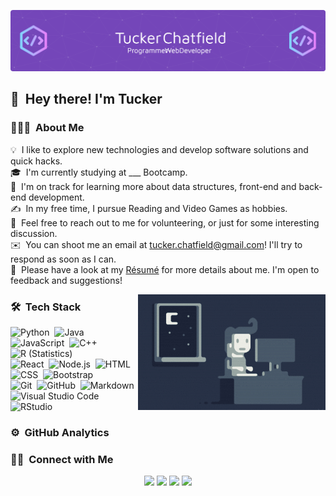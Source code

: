![Header](./github-header-image.png)

## 👋 &nbsp;Hey there! I'm Tucker

### 👨🏻‍💻 &nbsp;About Me

💡 &nbsp;I like to explore new technologies and develop software solutions and quick hacks.\
🎓 &nbsp;I'm currently studying at ___ Bootcamp.\
🌱 &nbsp;I'm on track for learning more about data structures, front-end and back-end development.\
✍️ &nbsp;In my free time, I pursue Reading and Video Games as hobbies.\
💬 &nbsp;Feel free to reach out to me for volunteering, or just for some interesting discussion.\
✉️ &nbsp;You can shoot me an email at tucker.chatfield@gmail.com! I'll try to respond as soon as I can.\
📄 &nbsp;Please have a look at my [Résumé]([https://docs.google.com/document/d/1MTEw7EmxahW63X6VeJ5Ypa2JuWalE5QF13rvJjkESWw/edit?usp=sharing](https://docs.google.com/document/d/1MTEw7EmxahW63X6VeJ5Ypa2JuWalE5QF13rvJjkESWw/edit?usp=sharing)) for more details about me. I'm open to feedback and suggestions!

<img alt="Night Coding" src="https://raw.githubusercontent.com/AVS1508/AVS1508/master/assets/Night-Coding.gif" align="right"/>

### 🛠 &nbsp;Tech Stack

![Python](https://img.shields.io/badge/-Python-333333?style=flat&logo=python)&nbsp;
![Java](https://img.shields.io/badge/-Java-333333?style=flat&logo=Java&logoColor=FFA518)&nbsp;
![JavaScript](https://img.shields.io/badge/-JavaScript-333333?style=flat&logo=javascript)&nbsp;
![C++](https://img.shields.io/badge/-C++-333333?style=flat&logo=C%2B%2B&logoColor=00599C)&nbsp;
![R (Statistics)](https://img.shields.io/badge/-R-333333?style=flat&logo=R&logoColor=276DC3)\
![React](https://img.shields.io/badge/-React-333333?style=flat&logo=react)&nbsp;
![Node.js](https://img.shields.io/badge/-Node.js-333333?style=flat&logo=node.js)&nbsp;
![HTML](https://img.shields.io/badge/-HTML-333333?style=flat&logo=HTML5)&nbsp;
![CSS](https://img.shields.io/badge/-CSS-333333?style=flat&logo=CSS3&logoColor=1572B6)&nbsp;
![Bootstrap](https://img.shields.io/badge/-Bootstrap-333333?style=flat&logo=bootstrap&logoColor=563D7C)\
![Git](https://img.shields.io/badge/-Git-333333?style=flat&logo=git)&nbsp;
![GitHub](https://img.shields.io/badge/-GitHub-333333?style=flat&logo=github)&nbsp;
![Markdown](https://img.shields.io/badge/-Markdown-333333?style=flat&logo=markdown)\
![Visual Studio Code](https://img.shields.io/badge/-Visual%20Studio%20Code-333333?style=flat&logo=visual-studio-code&logoColor=007ACC)&nbsp;
![RStudio](https://img.shields.io/badge/-RStudio-333333?style=flat&logo=rstudio)&nbsp;

### ⚙️ &nbsp;GitHub Analytics



### 🤝🏻 &nbsp;Connect with Me

<p align="center">
<a href="www.linkedin.com/in/tucker-chatfield-9b6035ab"><img src="https://img.shields.io/badge/-Tucker_Chatfield-0077B5?style=flat-square&logo=Linkedin&logoColor=white"/></a>
<a href="mailto:tucker.chatfield@gmail.com"><img src="https://img.shields.io/badge/-tucker.chatfield@gmail.com-D14836?style=flat-square&logo=Gmail&logoColor=white"/></a>
<a href="https://instagram.com/tucker.chatfield"><img src="https://img.shields.io/badge/-@tucker.chatfield-E4405F?style=flat-square&logo=Instagram&logoColor=white"/></a>
<a href="https://facebook.com/tucker.chatfield"><img src="https://img.shields.io/badge/-@Tucker.Chatfield-1877F2?style=flat-square&logo=Facebook&logoColor=white"/></a>
</p>
